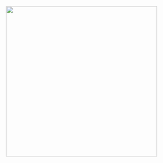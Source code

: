 <div align="center">
  <a href="https://leetcode.com/problems/linked-list-cycle/solutions/4831390/rabbit-turtle-or-sth-i-didn-t-see-star-wars-c-c-python3-go-java-javascript/" />
    <img src="https://media.giphy.com/media/v1.Y2lkPTc5MGI3NjExNGY0NzhkdzZpYW81Z2huNjQ5OW5xOGw1ZWxvMTJwNXgycndqOGQzaSZlcD12MV9pbnRlcm5hbF9naWZfYnlfaWQmY3Q9Zw/zYKAv43m7MbAI/giphy.gif" height="400">
  </a>
</div>
